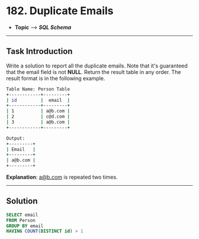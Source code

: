 # 182. Duplicate Emails
* **Topic** --> **_SQL Schema_**

---
## Task Introduction 
Write a solution to report all the duplicate emails. Note that it's guaranteed that the email field is not **NULL**. Return the result table in any order. The result format is in the following example.
```sh
Table Name: Person Table 
+------------+---------+
| id         |  email  |
+------------+---------+
| 1          | a@b.com |
| 2          | c@d.com |
| 3          | a@b.com |
+------------+---------+
```
```sh
Output: 
+---------+
| Email   |
+---------+
| a@b.com |
+---------+
```
**Explanation**: a@b.com is repeated two times.

---
## Solution
```SQL
SELECT email
FROM Person 
GROUP BY email 
HAVING COUNT(DISTINCT id) > 1 
```

